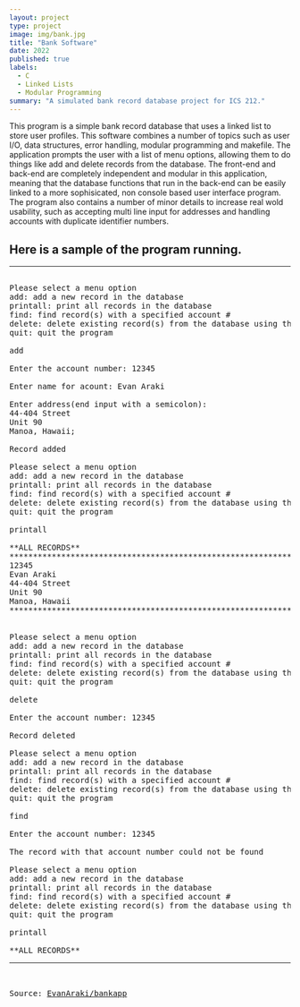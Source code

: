 ```yaml
---
layout: project
type: project
image: img/bank.jpg
title: "Bank Software"
date: 2022
published: true
labels:
  - C
  - Linked Lists
  - Modular Programming
summary: "A simulated bank record database project for ICS 212."
---
```


This program is a simple bank record database that uses a linked list to store user profiles. This software combines a number of topics such as user I/O, data structures, error handling, modular programming and makefile. The application prompts the user with a list of menu options, allowing them to do things like add and delete records from the database. The front-end and back-end are completely independent and modular in this application, meaning that the database functions that run in the back-end can be easily linked to a more sophisicated, non console based user interface program. The program also contains a number of minor details to increase real wold usability, such as accepting multi line input for addresses and handling accounts with duplicate identifier numbers.

## Here is a sample of the program running.

<hr>

<pre>

Please select a menu option
add: add a new record in the database
printall: print all records in the database
find: find record(s) with a specified account #
delete: delete existing record(s) from the database using the account # as a key
quit: quit the program

add

Enter the account number: 12345

Enter name for acount: Evan Araki

Enter address(end input with a semicolon):
44-404 Street
Unit 90
Manoa, Hawaii;

Record added

Please select a menu option
add: add a new record in the database
printall: print all records in the database
find: find record(s) with a specified account #
delete: delete existing record(s) from the database using the account # as a key
quit: quit the program

printall

**ALL RECORDS**
***************************************************************
12345
Evan Araki
44-404 Street
Unit 90
Manoa, Hawaii
***************************************************************


Please select a menu option
add: add a new record in the database
printall: print all records in the database
find: find record(s) with a specified account #
delete: delete existing record(s) from the database using the account # as a key
quit: quit the program

delete

Enter the account number: 12345

Record deleted

Please select a menu option
add: add a new record in the database
printall: print all records in the database
find: find record(s) with a specified account #
delete: delete existing record(s) from the database using the account # as a key
quit: quit the program

find

Enter the account number: 12345

The record with that account number could not be found

Please select a menu option
add: add a new record in the database
printall: print all records in the database
find: find record(s) with a specified account #
delete: delete existing record(s) from the database using the account # as a key
quit: quit the program

printall

**ALL RECORDS**
<hr>

Source: <a href="https://github.com/EvanAraki/bankapp">EvanAraki/bankapp</a>

